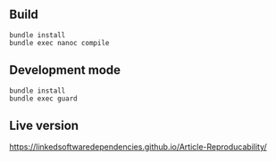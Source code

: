 ## Build
```
bundle install
bundle exec nanoc compile
```

## Development mode
```
bundle install
bundle exec guard
```

## Live version
https://linkedsoftwaredependencies.github.io/Article-Reproducability/
